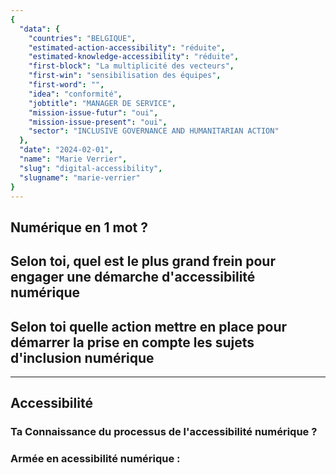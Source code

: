 ```yaml
---
{
  "data": {
    "countries": "BELGIQUE",
    "estimated-action-accessibility": "réduite",
    "estimated-knowledge-accessibility": "réduite",
    "first-block": "La multiplicité des vecteurs",
    "first-win": "sensibilisation des équipes",
    "first-word": "",
    "idea": "conformité",
    "jobtitle": "MANAGER DE SERVICE",
    "mission-issue-futur": "oui",
    "mission-issue-present": "oui",
    "sector": "INCLUSIVE GOVERNANCE AND HUMANITARIAN ACTION"
  },
  "date": "2024-02-01",
  "name": "Marie Verrier",
  "slug": "digital-accessibility",
  "slugname": "marie-verrier"
}
---
```



## Numérique en 1 mot ?

## Selon toi, quel est le plus grand frein pour engager une démarche d'accessibilité numérique

## Selon toi quelle action mettre en place pour démarrer la prise en compte les sujets d'inclusion numérique

---

## Accessibilité

### Ta Connaissance du processus de l'accessibilité numérique ?

### Armée en acessibilité numérique :